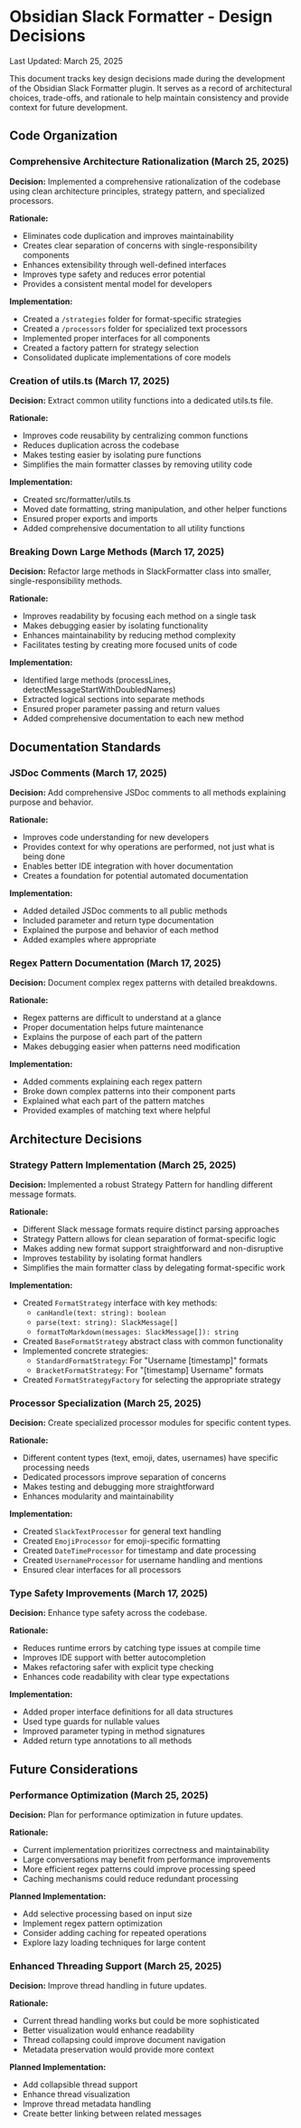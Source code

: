 # Obsidian Slack Formatter - Design Decisions
Last Updated: March 25, 2025

This document tracks key design decisions made during the development of the Obsidian Slack Formatter plugin. It serves as a record of architectural choices, trade-offs, and rationale to help maintain consistency and provide context for future development.

## Code Organization

### Comprehensive Architecture Rationalization (March 25, 2025)
**Decision:** Implemented a comprehensive rationalization of the codebase using clean architecture principles, strategy pattern, and specialized processors.

**Rationale:**
- Eliminates code duplication and improves maintainability
- Creates clear separation of concerns with single-responsibility components
- Enhances extensibility through well-defined interfaces
- Improves type safety and reduces error potential
- Provides a consistent mental model for developers

**Implementation:**
- Created a `/strategies` folder for format-specific strategies
- Created a `/processors` folder for specialized text processors
- Implemented proper interfaces for all components
- Created a factory pattern for strategy selection
- Consolidated duplicate implementations of core models

### Creation of utils.ts (March 17, 2025)
**Decision:** Extract common utility functions into a dedicated utils.ts file.

**Rationale:**
- Improves code reusability by centralizing common functions
- Reduces duplication across the codebase
- Makes testing easier by isolating pure functions
- Simplifies the main formatter classes by removing utility code

**Implementation:**
- Created src/formatter/utils.ts
- Moved date formatting, string manipulation, and other helper functions
- Ensured proper exports and imports
- Added comprehensive documentation to all utility functions

### Breaking Down Large Methods (March 17, 2025)
**Decision:** Refactor large methods in SlackFormatter class into smaller, single-responsibility methods.

**Rationale:**
- Improves readability by focusing each method on a single task
- Makes debugging easier by isolating functionality
- Enhances maintainability by reducing method complexity
- Facilitates testing by creating more focused units of code

**Implementation:**
- Identified large methods (processLines, detectMessageStartWithDoubledNames)
- Extracted logical sections into separate methods
- Ensured proper parameter passing and return values
- Added comprehensive documentation to each new method

## Documentation Standards

### JSDoc Comments (March 17, 2025)
**Decision:** Add comprehensive JSDoc comments to all methods explaining purpose and behavior.

**Rationale:**
- Improves code understanding for new developers
- Provides context for why operations are performed, not just what is being done
- Enables better IDE integration with hover documentation
- Creates a foundation for potential automated documentation

**Implementation:**
- Added detailed JSDoc comments to all public methods
- Included parameter and return type documentation
- Explained the purpose and behavior of each method
- Added examples where appropriate

### Regex Pattern Documentation (March 17, 2025)
**Decision:** Document complex regex patterns with detailed breakdowns.

**Rationale:**
- Regex patterns are difficult to understand at a glance
- Proper documentation helps future maintenance
- Explains the purpose of each part of the pattern
- Makes debugging easier when patterns need modification

**Implementation:**
- Added comments explaining each regex pattern
- Broke down complex patterns into their component parts
- Explained what each part of the pattern matches
- Provided examples of matching text where helpful

## Architecture Decisions

### Strategy Pattern Implementation (March 25, 2025)
**Decision:** Implemented a robust Strategy Pattern for handling different message formats.

**Rationale:**
- Different Slack message formats require distinct parsing approaches
- Strategy Pattern allows for clean separation of format-specific logic
- Makes adding new format support straightforward and non-disruptive
- Improves testability by isolating format handlers
- Simplifies the main formatter class by delegating format-specific work

**Implementation:**
- Created `FormatStrategy` interface with key methods:
  - `canHandle(text: string): boolean`
  - `parse(text: string): SlackMessage[]`
  - `formatToMarkdown(messages: SlackMessage[]): string`
- Created `BaseFormatStrategy` abstract class with common functionality
- Implemented concrete strategies:
  - `StandardFormatStrategy`: For "Username [timestamp]" formats
  - `BracketFormatStrategy`: For "[timestamp] Username" formats
- Created `FormatStrategyFactory` for selecting the appropriate strategy

### Processor Specialization (March 25, 2025)
**Decision:** Create specialized processor modules for specific content types.

**Rationale:**
- Different content types (text, emoji, dates, usernames) have specific processing needs
- Dedicated processors improve separation of concerns
- Makes testing and debugging more straightforward
- Enhances modularity and maintainability

**Implementation:**
- Created `SlackTextProcessor` for general text handling
- Created `EmojiProcessor` for emoji-specific formatting
- Created `DateTimeProcessor` for timestamp and date processing
- Created `UsernameProcessor` for username handling and mentions
- Ensured clear interfaces for all processors

### Type Safety Improvements (March 17, 2025)
**Decision:** Enhance type safety across the codebase.

**Rationale:**
- Reduces runtime errors by catching type issues at compile time
- Improves IDE support with better autocompletion
- Makes refactoring safer with explicit type checking
- Enhances code readability with clear type expectations

**Implementation:**
- Added proper interface definitions for all data structures
- Used type guards for nullable values
- Improved parameter typing in method signatures
- Added return type annotations to all methods

## Future Considerations

### Performance Optimization (March 25, 2025)
**Decision:** Plan for performance optimization in future updates.

**Rationale:**
- Current implementation prioritizes correctness and maintainability
- Large conversations may benefit from performance improvements
- More efficient regex patterns could improve processing speed
- Caching mechanisms could reduce redundant processing

**Planned Implementation:**
- Add selective processing based on input size
- Implement regex pattern optimization
- Consider adding caching for repeated operations
- Explore lazy loading techniques for large content

### Enhanced Threading Support (March 25, 2025)
**Decision:** Improve thread handling in future updates.

**Rationale:**
- Current thread handling works but could be more sophisticated
- Better visualization would enhance readability
- Thread collapsing could improve document navigation
- Metadata preservation would provide more context

**Planned Implementation:**
- Add collapsible thread support
- Enhance thread visualization
- Improve thread metadata handling
- Create better linking between related messages